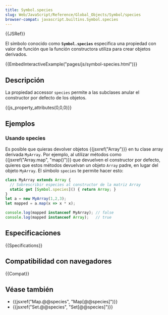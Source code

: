 ```yaml
---
title: Symbol.species
slug: Web/JavaScript/Reference/Global_Objects/Symbol/species
browser-compat: javascript.builtins.Symbol.species
---
```

{{JSRef}}

El símbolo conocido como **`Symbol.species`** especifica una propiedad con valor de función que la función constructora utiliza para crear objetos derivados.

{{EmbedInteractiveExample("pages/js/symbol-species.html")}}

## Descripción

La propiedad accessor `species` permite a las subclases anular el constructor por defecto de los objetos.

{{js_property_attributes(0,0,0)}}

## Ejemplos

### Usando species

Es posible que quieras devolver objetos {{jsxref("Array")}} en tu clase array derivada `MyArray`. Por ejemplo, al utilizar métodos como {{jsxref("Array.map", "map()")}} que devuelven el constructor por defecto, quieres que estos métodos devuelvan un objeto `Array` padre, en lugar del objeto `MyArray`. El símbolo `species` te permite hacer esto:

```js
class MyArray extends Array {
  // Sobrescribir especies al constructor de la matriz Array
  static get [Symbol.species]() { return Array; }
}
let a = new MyArray(1,2,3);
let mapped = a.map(x => x * x);

console.log(mapped instanceof MyArray); // false
console.log(mapped instanceof Array);   // true
```

## Especificaciones

{{Specifications}}

## Compatibilidad con navegadores

{{Compat}}

## Véase también

- {{jsxref("Map.@@species", "Map[@@species]")}}
- {{jsxref("Set.@@species", "Set[@@species]")}}


